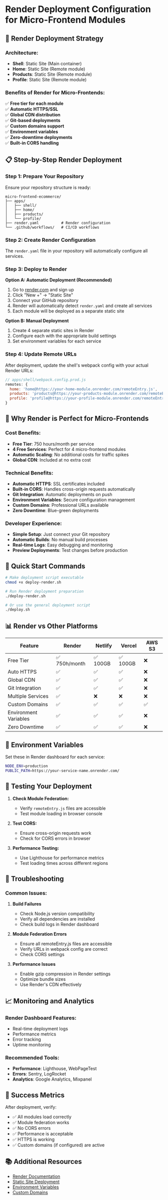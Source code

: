 # Render Deployment Configuration for Micro-Frontend Modules

## 🚀 Render Deployment Strategy

### **Architecture:**
- **Shell**: Static Site (Main container)
- **Home**: Static Site (Remote module)
- **Products**: Static Site (Remote module)  
- **Profile**: Static Site (Remote module)

### **Benefits of Render for Micro-Frontends:**
✅ **Free tier for each module**  
✅ **Automatic HTTPS/SSL**  
✅ **Global CDN distribution**  
✅ **Git-based deployments**  
✅ **Custom domains support**  
✅ **Environment variables**  
✅ **Zero-downtime deployments**  
✅ **Built-in CORS handling**

## 📋 Step-by-Step Render Deployment

### **Step 1: Prepare Your Repository**

Ensure your repository structure is ready:
```
micro-frontend-ecommerce/
├── apps/
│   ├── shell/
│   ├── home/
│   ├── products/
│   └── profile/
├── render.yaml          # Render configuration
└── .github/workflows/   # CI/CD workflows
```

### **Step 2: Create Render Configuration**

The `render.yaml` file in your repository will automatically configure all services.

### **Step 3: Deploy to Render**

**Option A: Automatic Deployment (Recommended)**
1. Go to [render.com](https://render.com) and sign up
2. Click "New +" → "Static Site"
3. Connect your GitHub repository
4. Render will automatically detect `render.yaml` and create all services
5. Each module will be deployed as a separate static site

**Option B: Manual Deployment**
1. Create 4 separate static sites in Render
2. Configure each with the appropriate build settings
3. Set environment variables for each service

### **Step 4: Update Remote URLs**

After deployment, update the shell's webpack config with your actual Render URLs:

```javascript
// apps/shell/webpack.config.prod.js
remotes: {
  home: 'home@https://your-home-module.onrender.com/remoteEntry.js',
  products: 'products@https://your-products-module.onrender.com/remoteEntry.js',
  profile: 'profile@https://your-profile-module.onrender.com/remoteEntry.js',
}
```

## 🎯 **Why Render is Perfect for Micro-Frontends**

### **Cost Benefits:**
- **Free Tier**: 750 hours/month per service
- **4 Free Services**: Perfect for 4 micro-frontend modules
- **Automatic Scaling**: No additional costs for traffic spikes
- **Global CDN**: Included at no extra cost

### **Technical Benefits:**
- **Automatic HTTPS**: SSL certificates included
- **Built-in CORS**: Handles cross-origin requests automatically
- **Git Integration**: Automatic deployments on push
- **Environment Variables**: Secure configuration management
- **Custom Domains**: Professional URLs available
- **Zero Downtime**: Blue-green deployments

### **Developer Experience:**
- **Simple Setup**: Just connect your Git repository
- **Automatic Builds**: No manual build processes
- **Real-time Logs**: Easy debugging and monitoring
- **Preview Deployments**: Test changes before production

## 🚀 **Quick Start Commands**

```bash
# Make deployment script executable
chmod +x deploy-render.sh

# Run Render deployment preparation
./deploy-render.sh

# Or use the general deployment script
./deploy.sh
```

## 📊 **Render vs Other Platforms**

| Feature | Render | Netlify | Vercel | AWS S3 |
|---------|--------|---------|--------|--------|
| Free Tier | ✅ 750h/month | ✅ 100GB | ✅ 100GB | ❌ |
| Auto HTTPS | ✅ | ✅ | ✅ | ❌ |
| Global CDN | ✅ | ✅ | ✅ | ❌ |
| Git Integration | ✅ | ✅ | ✅ | ❌ |
| Multiple Services | ✅ | ❌ | ❌ | ❌ |
| Custom Domains | ✅ | ✅ | ✅ | ✅ |
| Environment Variables | ✅ | ✅ | ✅ | ❌ |
| Zero Downtime | ✅ | ✅ | ✅ | ❌ |

## 🔧 **Environment Variables**

Set these in Render dashboard for each service:

```bash
NODE_ENV=production
PUBLIC_PATH=https://your-service-name.onrender.com/
```

## 🧪 **Testing Your Deployment**

1. **Check Module Federation:**
   - Verify `remoteEntry.js` files are accessible
   - Test module loading in browser console

2. **Test CORS:**
   - Ensure cross-origin requests work
   - Check for CORS errors in browser

3. **Performance Testing:**
   - Use Lighthouse for performance metrics
   - Test loading times across different regions

## 🚨 **Troubleshooting**

### **Common Issues:**

1. **Build Failures**
   - Check Node.js version compatibility
   - Verify all dependencies are installed
   - Check build logs in Render dashboard

2. **Module Federation Errors**
   - Ensure all remoteEntry.js files are accessible
   - Verify URLs in webpack config are correct
   - Check CORS settings

3. **Performance Issues**
   - Enable gzip compression in Render settings
   - Optimize bundle sizes
   - Use Render's CDN effectively

## 📈 **Monitoring and Analytics**

### **Render Dashboard Features:**
- Real-time deployment logs
- Performance metrics
- Error tracking
- Uptime monitoring

### **Recommended Tools:**
- **Performance**: Lighthouse, WebPageTest
- **Errors**: Sentry, LogRocket
- **Analytics**: Google Analytics, Mixpanel

## 🎉 **Success Metrics**

After deployment, verify:
- ✅ All modules load correctly
- ✅ Module federation works
- ✅ No CORS errors
- ✅ Performance is acceptable
- ✅ HTTPS is working
- ✅ Custom domains (if configured) are active

## 📚 **Additional Resources**

- [Render Documentation](https://render.com/docs)
- [Static Site Deployment](https://render.com/docs/static-sites)
- [Environment Variables](https://render.com/docs/environment-variables)
- [Custom Domains](https://render.com/docs/custom-domains)
```
